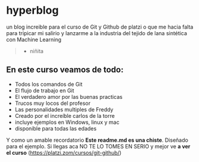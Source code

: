 # hyperblog
un blog increible para el curso de Git y Github de platzi
o que me hacia falta para tripicar mi salirio y lanzarme a la industria del tejido de lana sintética con Machine Learning
> - niñita

## En este curso veamos de todo: 
* Todos los comandos de Git 
* El flujo de trabajo en Git
* El verdadero amor por las buenas practicas
* Trucos muy locos del profesor 
* Las personalidades multiples de Freddy
* Creado por el increíble carlos de la torre
* incluye ejemplos en Windows, linux y mac
* disponible para todas las edades

Y como un amable recordatorio **Este readme.md es una chiste**. Diseñado para el ejemplo. Si llegas aca NO TE LO TOMES EN SERIO y mejor ve **a ver el  curso**  (https://platzi.zom/cursos/git-github/)
